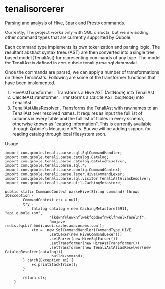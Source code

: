 # tenalisorcerer

Parsing and analysis of Hive, Spark and Presto commands.

Currently, The project works only with SQL dialects, but we are adding other command types that are currently 
supported by Qubole.

Each command type implements its own tokenization and parsing logic. The resultant abstract syntax trees (AST) 
are then converted into a single tree based model (TenaliAst) for representing commands of any type. The model 
for TenaliAst is defined in  com.qubole.tenali.parse.sql.datamodel.

Once the commands are parsed, we can apply a number of transformations on these TenaliAst's. Following are some of
the transformer functions that have been implemented.
1. HiveAstTransformer .  Transforms a Hive AST (AstNode) into TenaliAst
2. CalciteAstTransformer  .  Transforms a Calcite AST (SqlNode) into TenaliAst
3. TenaliAstAliasResolver .  Transforms the TenaliAst with raw names to an TenaliAst over resolved names. It requires 
as input the full list of columns in every table and the full list of tables in every schema, 
otherwise known as "catalog information". This is currently available through Qubole's Metastore API's. But we will be adding 
support for reading catalog through local filesystem soon. 


Usage
```
import com.qubole.tenali.parse.sql.SqlCommandHandler;
import com.qubole.tenali.parse.catalog.Catalog;
import com.qubole.tenali.parse.catalog.CatalogResolver;
import com.qubole.tenali.parse.sql.*;
import com.qubole.tenali.parse.config.CommandContext;
import com.qubole.tenali.parse.lexer.HiveCommandLexer;
import com.qubole.tenali.parse.sql.visitor.TenaliAstAliasResolver;
import com.qubole.tenali.parse.util.CachingMetastore;

public static CommandContext parseHive(String command) throws IOException {
        CommandContext ctx = null;
        try {
            Catalog catalog = new CachingMetastore(5911, "api.qubole.com",
                    "lkdwnfdlewknflwekfqpdnwfnwklfnwelkfnwelnf",
                    "mojave-redis.9qcbtf.0001.use1.cache.amazonaws.com");
            ctx =  new SqlCommandHandler(CommandType.HIVE)
                    .setLexer(new HiveCommandLexer())
                    .setParser(new HiveSqlParser())
                    .setTransformer(new HiveAstTransformer())
                    .setTransformer(new TenaliAstAliasResolver(new CatalogResolver(catalog)))
                    .build(command);
        } catch(Exception ex) {
            ex.printStackTrace();
        }

        return ctx;
    }
```



